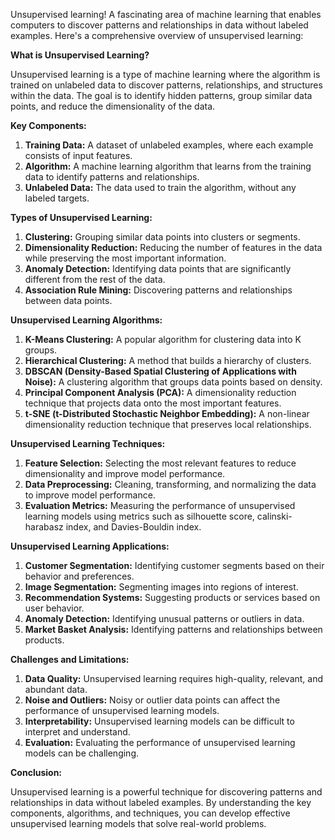 Unsupervised learning! A fascinating area of machine learning that enables computers to discover patterns and relationships in data without labeled examples. Here's a comprehensive overview of unsupervised learning:

**What is Unsupervised Learning?**

Unsupervised learning is a type of machine learning where the algorithm is trained on unlabeled data to discover patterns, relationships, and structures within the data. The goal is to identify hidden patterns, group similar data points, and reduce the dimensionality of the data.

**Key Components:**

1. **Training Data:** A dataset of unlabeled examples, where each example consists of input features.
2. **Algorithm:** A machine learning algorithm that learns from the training data to identify patterns and relationships.
3. **Unlabeled Data:** The data used to train the algorithm, without any labeled targets.

**Types of Unsupervised Learning:**

1. **Clustering:** Grouping similar data points into clusters or segments.
2. **Dimensionality Reduction:** Reducing the number of features in the data while preserving the most important information.
3. **Anomaly Detection:** Identifying data points that are significantly different from the rest of the data.
4. **Association Rule Mining:** Discovering patterns and relationships between data points.

**Unsupervised Learning Algorithms:**

1. **K-Means Clustering:** A popular algorithm for clustering data into K groups.
2. **Hierarchical Clustering:** A method that builds a hierarchy of clusters.
3. **DBSCAN (Density-Based Spatial Clustering of Applications with Noise):** A clustering algorithm that groups data points based on density.
4. **Principal Component Analysis (PCA):** A dimensionality reduction technique that projects data onto the most important features.
5. **t-SNE (t-Distributed Stochastic Neighbor Embedding):** A non-linear dimensionality reduction technique that preserves local relationships.

**Unsupervised Learning Techniques:**

1. **Feature Selection:** Selecting the most relevant features to reduce dimensionality and improve model performance.
2. **Data Preprocessing:** Cleaning, transforming, and normalizing the data to improve model performance.
3. **Evaluation Metrics:** Measuring the performance of unsupervised learning models using metrics such as silhouette score, calinski-harabasz index, and Davies-Bouldin index.

**Unsupervised Learning Applications:**

1. **Customer Segmentation:** Identifying customer segments based on their behavior and preferences.
2. **Image Segmentation:** Segmenting images into regions of interest.
3. **Recommendation Systems:** Suggesting products or services based on user behavior.
4. **Anomaly Detection:** Identifying unusual patterns or outliers in data.
5. **Market Basket Analysis:** Identifying patterns and relationships between products.

**Challenges and Limitations:**

1. **Data Quality:** Unsupervised learning requires high-quality, relevant, and abundant data.
2. **Noise and Outliers:** Noisy or outlier data points can affect the performance of unsupervised learning models.
3. **Interpretability:** Unsupervised learning models can be difficult to interpret and understand.
4. **Evaluation:** Evaluating the performance of unsupervised learning models can be challenging.

**Conclusion:**

Unsupervised learning is a powerful technique for discovering patterns and relationships in data without labeled examples. By understanding the key components, algorithms, and techniques, you can develop effective unsupervised learning models that solve real-world problems.

